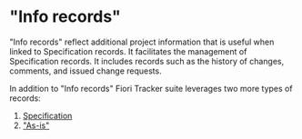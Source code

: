 # "Info records"

"Info records" reflect additional project information that is useful when linked to Specification records. It facilitates the management of Specification records. It includes records such as the history of changes, comments, and issued change requests.

In addition to "Info records" Fiori Tracker suite leverages two more types of records: 

1. [Specification](specification-records.md)
2. ["As-is"](as-is.md)

 
